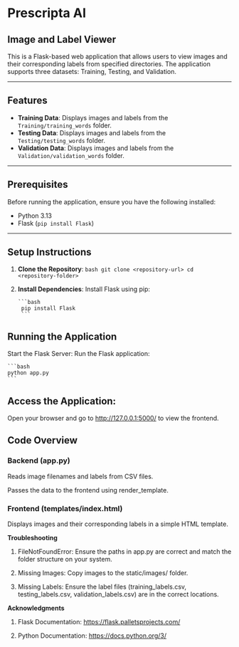 # Prescripta AI
## Image and Label Viewer

This is a Flask-based web application that allows users to view images and their corresponding labels from specified directories. The application supports three datasets: Training, Testing, and Validation.

---

## Features

- **Training Data**: Displays images and labels from the `Training/training_words` folder.
- **Testing Data**: Displays images and labels from the `Testing/testing_words` folder.
- **Validation Data**: Displays images and labels from the `Validation/validation_words` folder.

---

## Prerequisites

Before running the application, ensure you have the following installed:

- Python 3.13
- Flask (`pip install Flask`)

---


## Setup Instructions

1. **Clone the Repository**:
        ```bash
        git clone <repository-url>
        cd <repository-folder>
        ```
2. **Install Dependencies**:
    Install Flask using pip:

       ```bash
        pip install Flask
        ```
        
        

## Running the Application
Start the Flask Server:
Run the Flask application:

    ```bash
    python app.py
    ```
## Access the Application:
Open your browser and go to http://127.0.0.1:5000/ to view the frontend.

## Code Overview
### Backend (app.py)
Reads image filenames and labels from CSV files.

Passes the data to the frontend using render_template.

### Frontend (templates/index.html)
Displays images and their corresponding labels in a simple HTML template.

**Troubleshooting**
1. FileNotFoundError: Ensure the paths in app.py are correct and match the folder structure on your system.

2. Missing Images: Copy images to the static/images/ folder.

3. Missing Labels: Ensure the label files (training_labels.csv, testing_labels.csv, validation_labels.csv) are in the correct locations.

**Acknowledgments**
1. Flask Documentation: https://flask.palletsprojects.com/

2. Python Documentation: https://docs.python.org/3/
